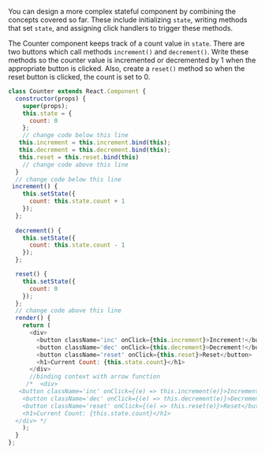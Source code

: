 You can design a more complex stateful component by combining the concepts covered so far. 
These include initializing `state`, writing methods that set `state`, and assigning click handlers to trigger these methods.


The Counter component keeps track of a count value in `state`. 
There are two buttons which call methods `increment()` and `decrement()`. 
Write these methods so the counter value is incremented or decremented by 1 when the appropriate button is clicked. 
Also, create a `reset()` method so when the reset button is clicked, the count is set to 0.

```js
class Counter extends React.Component {
  constructor(props) {
    super(props);
    this.state = {
      count: 0
    };
    // change code below this line
   this.increment = this.increment.bind(this);
   this.decrement = this.decrement.bind(this);
   this.reset = this.reset.bind(this) 
    // change code above this line
  }
  // change code below this line
 increment() {
    this.setState({
      count: this.state.count + 1
    });
  };
  
  decrement() {
    this.setState({
      count: this.state.count - 1
    });
  };

  reset() {
    this.setState({
      count: 0
    });
  };
  // change code above this line
  render() {
    return (
      <div>
        <button className='inc' onClick={this.increment}>Increment!</button>
        <button className='dec' onClick={this.decrement}>Decrement!</button>
        <button className='reset' onClick={this.reset}>Reset</button>
        <h1>Current Count: {this.state.count}</h1>
      </div>
      //binding context with arrow function
     /*  <div>
   <button className='inc' onClick={(e) => this.increment(e)}>Increment!</button>
    <button className='dec' onClick={(e) => this.decrement(e)}>Decrement!</button>
    <button className='reset' onClick={(e) => this.reset(e)}>Reset</button>
    <h1>Current Count: {this.state.count}</h1>
  </div> */
    );
  }
};
